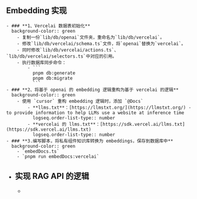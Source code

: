 ## Embedding 实现
	- ### **1、Vercelai 数据表初始化**
	  background-color:: green
		- 复制一份`lib/db/openai`文件夹，重命名为`lib/db/vercelai`。
		- 修改`lib/db/vercelai/schema.ts`文件，将`openai`替换为`vercelai`。
		- 同时修改`lib/db/vercelai/actions.ts`、`lib/db/vercelai/selectors.ts`中对应的引用。
		- 执行数据库同步命令：
			- ```
			  pnpm db:generate
			  pnpm db:migrate
			  ```
	- ### **2、将基于 openai 的 embedding 逻辑重构为基于 vercelai 的逻辑**
	  background-color:: green
		- 使用 `cursor` 重构 embedding 逻辑时，添加 `@Docs`
			- **llms.txt**：[https://llmstxt.org/](https://llmstxt.org/) - to provide information to help LLMs use a website at inference time
			  logseq.order-list-type:: number
			- **vercelai 的 llms.txt**：[https://sdk.vercel.ai/llms.txt](https://sdk.vercel.ai/llms.txt)
			  logseq.order-list-type:: number
	- ### **3.编写脚本，将私有组件知识库转换为 embeddings，保存到数据库中**
	  background-color:: green
		- `embedDocs.ts`
		- `pnpm run embedDocs:vercelai`
- ## 实现 RAG API 的逻辑
	-